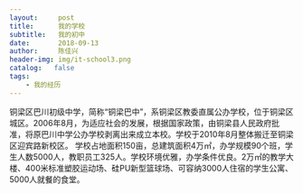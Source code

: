 ```yaml
---
layout:     post
title:      我的学校
subtitle:   我的初中
date:       2018-09-13
author:     陈佳兴
header-img: img/it-school3.png
catalog:   false
tags:
    - 我的经历
---
```


铜梁区巴川初级中学，简称“铜梁巴中”，系铜梁区教委直属公办学校，位于铜梁区城区。2006年8月，为适应社会的发展，根据国家政策，由铜梁县人民政府批准，将原巴川中学公办学校剥离出来成立本校。学校于2010年8月整体搬迁至铜梁区迎宾路新校区。
学校占地面积150亩，总建筑面积4万㎡，办学规模90个班，学生人数5000人，教职员工325人。学校环境优雅，办学条件优良。2万㎡的教学大楼、400米标准塑胶运动场、硅PU新型篮球场、可容纳3000人住宿的学生公寓、5000人就餐的食堂。

